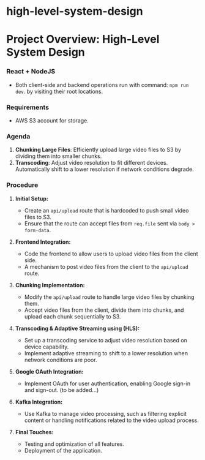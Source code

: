 # high-level-system-design


# Project Overview: High-Level System Design

### React + NodeJS
- Both client-side and backend operations run with command: `npm run dev`. by visiting their root locations.

### Requirements
- AWS S3 account for storage.

### Agenda
1. **Chunking Large Files**: Efficiently upload large video files to S3 by dividing them into smaller chunks.
2. **Transcoding**: Adjust video resolution to fit different devices. Automatically shift to a lower resolution if network conditions degrade.

### Procedure

1. **Initial Setup:**
   - Create an `api/upload` route that is hardcoded to push small video files to S3.
   - Ensure that the route can accept files from `req.file` sent via `body > form-data`.

2. **Frontend Integration:**
   - Code the frontend to allow users to upload video files from the client side.
   - A mechanism to post video files from the client to the `api/upload` route.

3. **Chunking Implementation:**
   - Modify the `api/upload` route to handle large video files by chunking them.
   - Accept video files from the client, divide them into chunks, and upload each chunk sequentially to S3.

4. **Transcoding & Adaptive Streaming using (HLS):**
   - Set up a transcoding service to adjust video resolution based on device capability.
   - Implement adaptive streaming to shift to a lower resolution when network conditions are poor.

5. **Google OAuth Integration:**
   - Implement OAuth for user authentication, enabling Google sign-in and sign-out. (to be added...)

6. **Kafka Integration:**
   - Use Kafka to manage video processing, such as filtering explicit content or handling notifications related to the video upload process.

7. **Final Touches:**
   - Testing and optimization of all features.
   - Deployment of the application.

